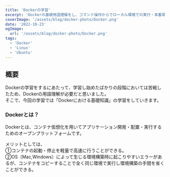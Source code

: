 ```yaml
---
title: 'Dockerの学習'
excerpt: 'Dockerの基礎用語理解をし、コマンド操作からでローカル環境での実行・本番環境へのデプロイまでの方法を学習する。'
coverImage: '/assets/blog/docker-photo/Docker.png'
date: '2022-10-23'
ogImage:
  url: '/assets/blog/docker-photo/Docker.png'
tags:
  - 'Docker'
  - 'Linux'
  - 'Ubuntu'
---
```


## 概要

Dockerの学習をするにあたって、学習し始めたばかりの段階においては苦戦したため、Dockerの用語理解が必要だと思いました。  
そこで、今回の学習では「Dockerにおける基礎知識」の学習をしていきます。

### Dockerとは？

Dockerとは、コンテナ仮想化を用いてアプリケーション開発・配置・実行するためのオープンプラットフォームです。

メリットとしては、  
①コンテナの起動・停止を軽量で高速に行うことができる。  
②OS（Mac,Windows）によって生じる環境構築時に起こりやすいエラーがあるが、コンテナをコピーすることで全く同じ環境で実行し環境構築の手間を省くことができる。  
